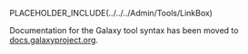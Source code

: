 PLACEHOLDER_INCLUDE(../../../Admin/Tools/LinkBox)

Documentation for the Galaxy tool syntax has been moved to [docs.galaxyproject.org](https://docs.galaxyproject.org/en/latest/dev/schema.html).

